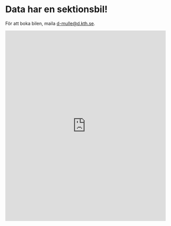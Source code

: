 # Data har en sektionsbil!

För att boka bilen, maila [d-mulle@d.kth.se](mailto:d-mulle@d.kth.se).

<iframe src="https://calendar.google.com/calendar/embed?height=600&amp;wkst=1&amp;bgcolor=%23FFFFFF&amp;src=8h9o47v06a4m649v941arup3s4%40group.calendar.google.com&amp;color=%231B887A&amp;ctz=Europe%2FStockholm" style="border-width:0" width="100%" height="600" frameborder="0" scrolling="no"></iframe>